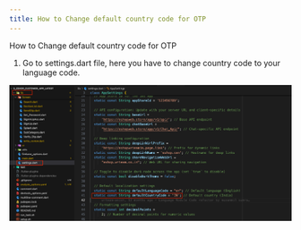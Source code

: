 ```yaml
---
title: How to Change default country code for OTP
---
```


How to Change default country code for OTP

1. Go to settings.dart file, here you have to change country code to your language code.

![eShop](/img/otp.png) 
